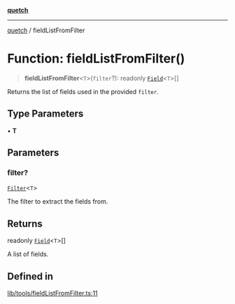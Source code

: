 [**quetch**](../README.md)

***

[quetch](../README.md) / fieldListFromFilter

# Function: fieldListFromFilter()

> **fieldListFromFilter**\<`T`\>(`filter`?): readonly [`Field`](../type-aliases/Field.md)\<`T`\>[]

Returns the list of fields used in the provided `filter`.

## Type Parameters

• **T**

## Parameters

### filter?

[`Filter`](../type-aliases/Filter.md)\<`T`\>

The filter to extract the fields from.

## Returns

readonly [`Field`](../type-aliases/Field.md)\<`T`\>[]

A list of fields.

## Defined in

[lib/tools/fieldListFromFilter.ts:11](https://github.com/nevoland/quetch/blob/daab7d5db71d61e74901886a2473b07ec4e9fc05/lib/tools/fieldListFromFilter.ts#L11)
